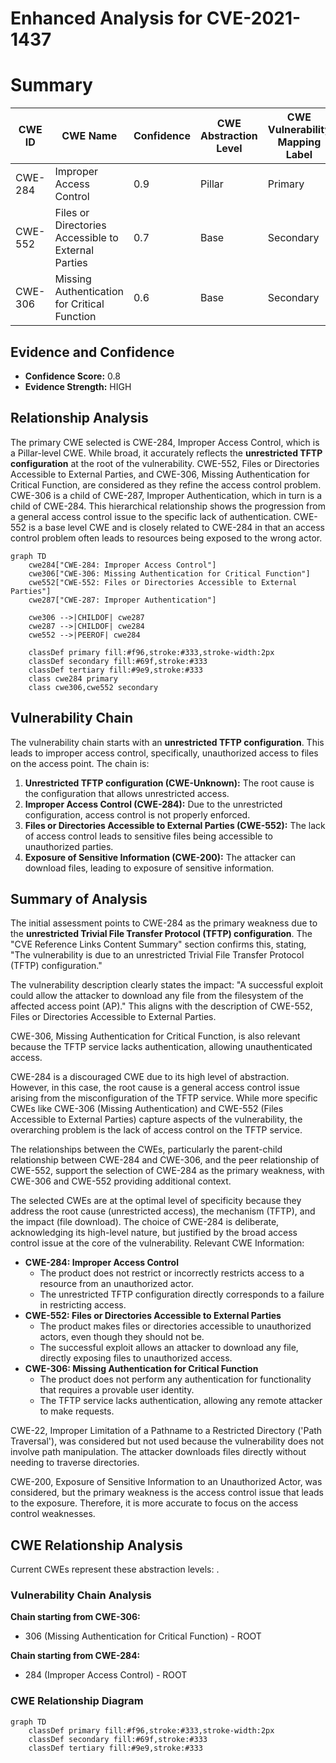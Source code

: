 # Enhanced Analysis for CVE-2021-1437

# Summary
| CWE ID | CWE Name | Confidence | CWE Abstraction Level | CWE Vulnerability Mapping Label | CWE-Vulnerability Mapping Notes |
|---|---|---|---|---|---|
| CWE-284 | Improper Access Control | 0.9 | Pillar | Primary | Discouraged |
| CWE-552 | Files or Directories Accessible to External Parties | 0.7 | Base | Secondary | Allowed |
| CWE-306 | Missing Authentication for Critical Function | 0.6 | Base | Secondary | Allowed |

## Evidence and Confidence

*   **Confidence Score:** 0.8
*   **Evidence Strength:** HIGH

## Relationship Analysis
The primary CWE selected is CWE-284, Improper Access Control, which is a Pillar-level CWE. While broad, it accurately reflects the **unrestricted TFTP configuration** at the root of the vulnerability.
CWE-552, Files or Directories Accessible to External Parties, and CWE-306, Missing Authentication for Critical Function, are considered as they refine the access control problem.
CWE-306 is a child of CWE-287, Improper Authentication, which in turn is a child of CWE-284. This hierarchical relationship shows the progression from a general access control issue to the specific lack of authentication.
CWE-552 is a base level CWE and is closely related to CWE-284 in that an access control problem often leads to resources being exposed to the wrong actor.

```mermaid
graph TD
    cwe284["CWE-284: Improper Access Control"]
    cwe306["CWE-306: Missing Authentication for Critical Function"]
    cwe552["CWE-552: Files or Directories Accessible to External Parties"]
    cwe287["CWE-287: Improper Authentication"]

    cwe306 -->|CHILDOF| cwe287
    cwe287 -->|CHILDOF| cwe284
    cwe552 -->|PEEROF| cwe284

    classDef primary fill:#f96,stroke:#333,stroke-width:2px
    classDef secondary fill:#69f,stroke:#333
    classDef tertiary fill:#9e9,stroke:#333
    class cwe284 primary
    class cwe306,cwe552 secondary
```

## Vulnerability Chain
The vulnerability chain starts with an **unrestricted TFTP configuration**. This leads to improper access control, specifically, unauthorized access to files on the access point. The chain is:

1.  **Unrestricted TFTP configuration (CWE-Unknown):** The root cause is the configuration that allows unrestricted access.
2.  **Improper Access Control (CWE-284):** Due to the unrestricted configuration, access control is not properly enforced.
3.  **Files or Directories Accessible to External Parties (CWE-552):** The lack of access control leads to sensitive files being accessible to unauthorized parties.
4.  **Exposure of Sensitive Information (CWE-200):** The attacker can download files, leading to exposure of sensitive information.

## Summary of Analysis
The initial assessment points to CWE-284 as the primary weakness due to the **unrestricted Trivial File Transfer Protocol (TFTP) configuration**. The "CVE Reference Links Content Summary" section confirms this, stating, "The vulnerability is due to an unrestricted Trivial File Transfer Protocol (TFTP) configuration."

The vulnerability description clearly states the impact: "A successful exploit could allow the attacker to download any file from the filesystem of the affected access point (AP)." This aligns with the description of CWE-552, Files or Directories Accessible to External Parties.

CWE-306, Missing Authentication for Critical Function, is also relevant because the TFTP service lacks authentication, allowing unauthenticated access.

CWE-284 is a discouraged CWE due to its high level of abstraction. However, in this case, the root cause is a general access control issue arising from the misconfiguration of the TFTP service. While more specific CWEs like CWE-306 (Missing Authentication) and CWE-552 (Files Accessible to External Parties) capture aspects of the vulnerability, the overarching problem is the lack of access control on the TFTP service.

The relationships between the CWEs, particularly the parent-child relationship between CWE-284 and CWE-306, and the peer relationship of CWE-552, support the selection of CWE-284 as the primary weakness, with CWE-306 and CWE-552 providing additional context.

The selected CWEs are at the optimal level of specificity because they address the root cause (unrestricted access), the mechanism (TFTP), and the impact (file download). The choice of CWE-284 is deliberate, acknowledging its high-level nature, but justified by the broad access control issue at the core of the vulnerability.
Relevant CWE Information:
*   **CWE-284: Improper Access Control**
    *   The product does not restrict or incorrectly restricts access to a resource from an unauthorized actor.
    *   The unrestricted TFTP configuration directly corresponds to a failure in restricting access.
*   **CWE-552: Files or Directories Accessible to External Parties**
    *   The product makes files or directories accessible to unauthorized actors, even though they should not be.
    *   The successful exploit allows an attacker to download any file, directly exposing files to unauthorized access.
*   **CWE-306: Missing Authentication for Critical Function**
    *   The product does not perform any authentication for functionality that requires a provable user identity.
    *   The TFTP service lacks authentication, allowing any remote attacker to make requests.

CWE-22, Improper Limitation of a Pathname to a Restricted Directory ('Path Traversal'), was considered but not used because the vulnerability does not involve path manipulation. The attacker downloads files directly without needing to traverse directories.

CWE-200, Exposure of Sensitive Information to an Unauthorized Actor, was considered, but the primary weakness is the access control issue that leads to the exposure. Therefore, it is more accurate to focus on the access control weaknesses.


## CWE Relationship Analysis

Current CWEs represent these abstraction levels: .


### Vulnerability Chain Analysis

**Chain starting from CWE-306:**
- 306 (Missing Authentication for Critical Function) - ROOT


**Chain starting from CWE-284:**
- 284 (Improper Access Control) - ROOT



### CWE Relationship Diagram

```mermaid
graph TD
    classDef primary fill:#f96,stroke:#333,stroke-width:2px
    classDef secondary fill:#69f,stroke:#333
    classDef tertiary fill:#9e9,stroke:#333
```